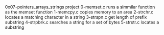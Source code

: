 0x07-pointers_arrays_strings project
0-memset.c runs a simmilar function as the memset function 
1-memcpy.c copies memory to an area
2-strchr.c locates a matching character in a string
3-strspn.c get length of prefix substring
4-strpbrk.c searches a string for a set of bytes
5-strstr.c locates a substring
